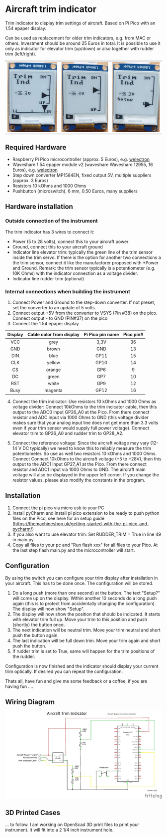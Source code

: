 # Aircraft trim indicator
Trim indicator to display trim settings of aircraft. Based on Pi Pico with an 1.54 epaper display.

Can be used as replacement for older trim indicators, e.g. from MAC or others. Investment should be around 25 Euros in total.
It is possible to use it only as indicator for elevator trim (up/down) or also together with rudder trim (left/right).

|  |  |  |
| --- | --- | --- |
| ![0](https://github.com/TomBric/aircraft-trim-indicator/blob/main/.github/Trim1-resized.jpg) | ![-22](https://github.com/TomBric/aircraft-trim-indicator/blob/main/.github/Trim2-resized.jpg) | ![-100](https://github.com/TomBric/aircraft-trim-indicator/blob/main/.github/Trim3-resized.jpg) |


## Required Hardware
- Raspberry Pi Pico microcontroller (approx. 5 Euros), e.g. [welectron](https://www.welectron.com/Raspberry-Pi-Pico)
- Waveshare 1.54 epaper module v2 (waveshare Waveshare 12955, 16 Euros), e.g. [welectron](https://www.welectron.com/Waveshare-12955-154inch-e-Paper-Module)
- Step down converter MP1584EN, fixed output 5V, multiple suppliers (approx. 3 Euros)
- Resistors 10 kOhms and 1000 Ohms
- Pushbutton (microswitch), 6 mm, 0.50 Euros, many suppliers


## Hardware installation
### Outside connection of the instrument
The trim indicator has 3 wires to connect it:
 + Power (5 to 28 volts), connect this to your aircraft power
 + Ground, connect this to your aircraft ground
 + Indicator line elevator trim: typically the green line of the trim sensor inside the trim servo. If there is the option for another two connections a the trim sensor, connect it like the manufactorer proposed with +Power and Ground. Remark: the trim sensor typically is a potentiometer (e.g. 10K Ohms) with the indicator connection as a voltage divider.
 + Indicator line rudder trim (optional)

### Internal connections when building the instrument
1. Connect Power and Ground to the step-down converter. If not preset, set the converter to an update of 5 volts.
2. Connect output +5V from the converter to VSYS (Pin #38) on the pico. Connect output - to GND (PIN#37) on the pico
3. Connect the 1.54 epaper display

| Display  | Cable color from display | Pi Pico pin name | Pico pin# |
|:-----------:|:------------------:|:-----------:|:-------:|
| VCC	 | grey		| 3,3V		| 36 |
| GND	| brown	|	GND	|		13 |
| DIN	| blue	|	GP11	|	15 |
| CLK | yellow	|	GP10	|	14 |
| CS	| orange	|	GP6	|		9 |
| DC	| green	|	GP7	|		10 |
| RST | white	|	GP9	|		12 |
| Busy | magenta	| GP12	|	16 |

4. Connect the trim indicator: Use resistors 10 kOhms and 1000 Ohms as voltage divider: 
Connect 10kOhms to the trim incicator cable, then this output to the ADC0 input GP26_A0 at the Pico. 
From there connect resistor and ADC input via 1000 Ohms to GND (this voltage divider makes sure that your analog input 
line does not get more than 3.3 volts even if your trim sensor would supply full power voltage).
Connect elevator trim to GP26_A0 and rudder trim to GP28_A2.

5. Connect the reference voltage: Since the aircraft voltage may vary (12-14 V DC typically) we need to know this to
reliably measure the trim potentiometer. So use as well two resistors 10 kOhms and 1000 Ohms. Connect Connect 10kOhms 
to the aircraft voltage (+5 to +28V), then this output to the ADC1 input GP27_A1 at the Pico. From there connect 
resistor and ADC1 input via 1000 Ohms to GND.
The aircraft main voltage will also be displayed in the upper left corner. If you change the resistor values, 
please also modify the constants in the program.

## Installation
1. Connect the pi pico via micro usb to your PC
2. Install pyCharm and install pi pico extension to be ready to push python files on the Pico, see here for an setup guide (https://themachineshop.uk/getting-started-with-the-pi-pico-and-pycharm/)
3. If you also want to use elevator trim: Set RUDDER_TRIM = True in line 49 in main.py. 
3. Copy all files to your pc and "Run flash xxx" for all files to your Pico. At the last step flash main.py and the microcontroller will start.

## Configuration
By using the switch you can configure your trim display after installation in your aircraft. This has to be done once. 
The configuration will be stored.

1. Do a long push (more than one second) at the button. The text "Setup?" will come up on the display. Within another 10 seconds do a long push again (this is to protect from accidentally changing the configuration). The display will now show "Setup".
2. The display will now show the position that should be indicated. It starts with elevator trim full up. Move your trim to this position and push (shortly) the button once.
3. The next indication will be neutral trim. Move your trim neutral and short push the button again.
4. The last indication will be full down trim. Move your trim again and short push the button.
5. If rudder trim is set to True, same will happen for the trim positions of the rudder.

Configuration is now finished and the indicator should display your current trim optically.
If desired you can repeat the configuration.

Thats all, have fun and give me some feedback or a coffee, if you are having fun ....

## Wiring Diagram
![Wiring](https://github.com/TomBric/aircraft-trim-indicator/blob/main/.github/TrimDisplay.jpg)

## 3D Printed Cases
... to follow. I am working on OpenScad 3D print files to print your instrument. It will fit into a 2 1/4 inch instrument hole.
